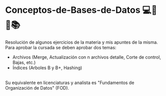 # Conceptos-de-Bases-de-Datos 💻🌳🧮📚
Resolución de algunos ejercicios de la materia y mis apuntes de la misma.<br>
Para aprobar la cursada se deben aprobar dos temas:
- Archivos (Merge, Actualización con n archivos detalle, Corte de control, Bajas, etc.) 
- Índices (Arboles B y B+, Hashing)
<br>
Su equivalente en licenciaturas y analista es "Fundamentos de Organización de Datos" (FOD).
